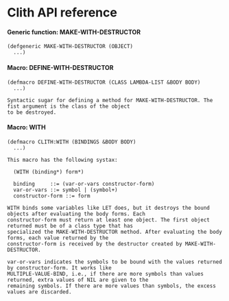 <h1 id="header:ADP:HEADERTAG0">Clith API reference</h1>

<h4 id="function:CLITH:MAKE-WITH-DESTRUCTOR">Generic function: MAKE-WITH-DESTRUCTOR</h4>

```Lisp
(defgeneric MAKE-WITH-DESTRUCTOR (OBJECT)
  ...)
```

<h4 id="function:CLITH:DEFINE-WITH-DESTRUCTOR">Macro: DEFINE-WITH-DESTRUCTOR</h4>

```Lisp
(defmacro DEFINE-WITH-DESTRUCTOR (CLASS LAMBDA-LIST &BODY BODY)
  ...)
```

````
Syntactic sugar for defining a method for MAKE-WITH-DESTRUCTOR. The fist argument is the class of the object
to be destroyed.
````

<h4 id="function:CLITH:WITH">Macro: WITH</h4>

```Lisp
(defmacro CLITH:WITH (BINDINGS &BODY BODY)
  ...)
```

````
This macro has the following systax:

  (WITH (binding*) form*)

  binding     ::= (var-or-vars constructor-form)
  var-or-vars ::= symbol | (symbol+)
  constructor-form ::= form

WITH binds some variables like LET does, but it destroys the bound objects after evaluating the body forms. Each
constructor-form must return at least one object. The first object returned must be of a class type that has
specialized the MAKE-WITH-DESTRUCTOR method. After evaluating the body forms, each value returned by the
constructor-form is received by the destructor created by MAKE-WITH-DESTRUCTOR.

var-or-vars indicates the symbols to be bound with the values returned by constructor-form. It works like 
MULTIPLE-VALUE-BIND, i.e., if there are more symbols than values returned, extra values of NIL are given to the
remaining symbols. If there are more values than symbols, the excess values are discarded.
````

